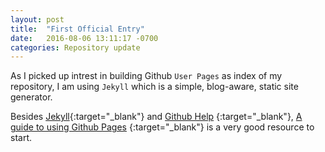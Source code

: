 ```yaml
---
layout: post
title:  "First Official Entry"
date:   2016-08-06 13:11:17 -0700
categories: Repository update
---
```

As I picked up intrest in building Github `User Pages` as index of my repository, I am using `Jekyll` which is a simple, blog-aware, static site generator. 

Besides [Jekyll][jekyll]{:target="_blank"} and [Github Help][github-help] {:target="_blank"}, [A guide to using Github Pages][using-github-pages] {:target="_blank"} is a very good resource to start.

[jekyll]: http://jekyllrb.com/
[github-help]: https://help.github.com/categories/customizing-github-pages/
[using-github-pages]: https://www.thinkful.com/learn/a-guide-to-using-github-pages/
